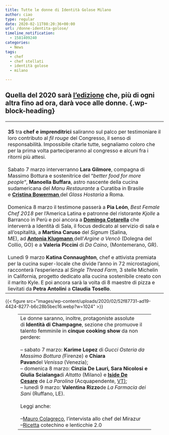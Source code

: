 ```yaml
---
title: Tutte le donne di Identità Golose Milano
author: ciao
type: regular
date: 2020-02-11T08:20:36+00:00
url: /donne-identita-golose/
timeline_notification:
  - 1581409240
categories:
  - News
tags:
  - chef
  - chef stellati
  - identità golose
  - milano

---
```

## **Quella del 2020** sarà <a href="https://aleepepe.com/2020/02/04/identita-golose-2020-2/" target="_blank" rel="noreferrer noopener" aria-label="l'edizione (apre in una nuova scheda)">l&#8217;edizione</a> che, più di ogni altra fino ad ora, darà voce alle donne. {.wp-block-heading}<figure class="wp-block-table">

<table>
  <tr>
    <td>
      <br /><strong>35</strong> tra <strong>chef e imprenditrici</strong> saliranno sul palco per testimoniare il loro contributo al <em>fil rouge</em> del Congresso, il senso di responsabilità. Impossibile citarle tutte, segnaliamo coloro che per la prima volta parteciperanno al congresso e alcuni fra i ritorni più attesi. <br /><br />Sabato 7 marzo interverranno <strong>Lara Gilmore</strong>, compagna di Massimo Bottura e sostenitrice del “<em>better food for more people</em>“, <strong>Manoella Buffara</strong>, astro nascente della cucina sudamericana del <em>Manu Restaurante</em> a Curatiba in Brasile e <a href="https://aleepepe.com/2019/07/27/avvocato-si-ma-con-la-stella-michelin-lintervista-a-cristina-bowerman/" target="_blank" rel="noreferrer noopener" aria-label="Cristina Bowerman  (apre in una nuova scheda)"><strong>Cristina Bowerman</strong> </a>del <em>Glass Hostaria</em> a Roma.<br /><br />Domenica 8 marzo il testimone passerà a <strong>Pia León</strong>, <em>Best Female Chef 2018</em> per l’America Latina e patronne del ristorante <em>Kjolle </em>a Barranco in Perù e poi ancora a <a rel="noreferrer noopener" href="https://identitagolose.us20.list-manage.com/track/click?u=234a38062b9422b3d7a815973&id=745a1174d8&e=343d002ec0" target="_blank"><strong>Dominga Cotarella</strong></a> che interverrà a Identità di Sala, il focus dedicato al servizio di sala e all&#8217;ospitalità, a <strong>Martina Caruso</strong> del <em>Signum</em> (Salina, ME), ad <a href="https://aleepepe.com/2019/07/28/antonia-klugmann-non-e-un-mestiere-per-soli-uomini/" target="_blank" rel="noreferrer noopener" aria-label="Antonia Klugmann  (apre in una nuova scheda)"><strong>Antonia Klugmann</strong> </a>dell’<em>Argine a Vencò</em> (Dolegna del Collio, GO) e a <strong>Valeria Piccini</strong> di <em>Da Caino</em>, (Montemerano, GR). <br /><br />Lunedì 9 marzo <strong>Katina Connaughton</strong>, chef e attivista premiata per la cucina super-locale che divide l’anno in 72 microstagioni, racconterà l’esperienza al <em>Single Thread Farm, </em>3 stelle Michelin in California<em>, </em>progetto dedicato alla cucina sostenibile creato con il marito Kyle. E poi ancora sarà la volta di 8 maestre di pizza e lievitati da <strong>Petra Antolini</strong> a <strong>Claudia Tosello</strong>. 
    </td>
  </tr>
</table></figure> 


{{< figure src="images/wp-content/uploads/2020/02/52f87731-ad19-4424-8277-b6c28b5bec16.webp?w=1024" >}}
<figure class="wp-block-table">

<table>
  <tr>
    <td>
      Le donne saranno, inoltre, protagoniste assolute di <strong>Identità di Champagne</strong>, sezione che promuove il talento femminile in <strong>cinque cooking show</strong> da non perdere<strong>: </strong><br /><br />&#8211; sabato 7 marzo: <strong>Karime Lopez</strong> di <em>Gucci Osteria da Massimo Bottura (</em>Firenze) e <strong>Chiara Pavan</strong>del <em>Venissa </em>(Venezia); <br />&#8211; domenica 8 marzo: <strong>Cinzia De Lauri, Sara Nicolosi e Giulia Scialanga</strong>di <em>Altatto</em> (Milano) e <a rel="noreferrer noopener" href="https://identitagolose.us20.list-manage.com/track/click?u=234a38062b9422b3d7a815973&id=b07490b47c&e=343d002ec0" target="_blank"><strong>Iside De Cesare</strong></a> de <em>La Parolina </em>(Acquapendente, <a rel="noreferrer noopener" aria-label="VT) (apre in una nuova scheda)" href="https://aleepepe.com/2019/10/25/danilo-ciavattini-la-tuscia-e-servita/" target="_blank">VT)</a>; <br />&#8211; lunedì 9 marzo: <strong>Valentina Rizzo</strong>de <em>La Farmacia dei Sani </em>(Ruffano, LE).<br /><br />Leggi anche:<br /><br />&#8211;<a rel="noreferrer noopener" aria-label="Mauro Colagreco (apre in una nuova scheda)" href="https://aleepepe.com/2020/02/09/mauro-colagreco-mirazur-intervista/" target="_blank">Mauro Colagreco</a>, l&#8217;intervista allo chef del Mirazur<br />&#8211;<a href="https://aleepepe.com/2020/01/07/lenticchie-e-cotechino-ricetta-gourmet/" target="_blank" rel="noreferrer noopener" aria-label="Ricetta (apre in una nuova scheda)">Ricetta</a> cotechino e lenticchie 2.0
    </td>
  </tr>
</table></figure>